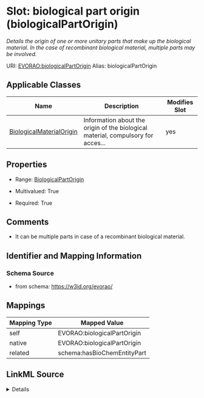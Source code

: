 

# Slot: biological part origin (biologicalPartOrigin) 


_Details the origin of one or more unitary parts that make up the biological material. In the case of recombinant biological material, multiple parts may be involved._





URI: [EVORAO:biologicalPartOrigin](https://w3id.org/evorao/biologicalPartOrigin)
Alias: biologicalPartOrigin

<!-- no inheritance hierarchy -->





## Applicable Classes

| Name | Description | Modifies Slot |
| --- | --- | --- |
| [BiologicalMaterialOrigin](BiologicalMaterialOrigin.md) | Information about the origin of the biological material, compulsory for acces... |  yes  |







## Properties

* Range: [BiologicalPartOrigin](BiologicalPartOrigin.md)

* Multivalued: True

* Required: True





## Comments

* It can be multiple parts in case of a recombinant biological material.

## Identifier and Mapping Information







### Schema Source


* from schema: https://w3id.org/evorao/




## Mappings

| Mapping Type | Mapped Value |
| ---  | ---  |
| self | EVORAO:biologicalPartOrigin |
| native | EVORAO:biologicalPartOrigin |
| related | schema:hasBioChemEntityPart |




## LinkML Source

<details>
```yaml
name: biologicalPartOrigin
description: Details the origin of one or more unitary parts that make up the biological
  material. In the case of recombinant biological material, multiple parts may be
  involved.
title: biological part origin
comments:
- It can be multiple parts in case of a recombinant biological material.
from_schema: https://w3id.org/evorao/
related_mappings:
- schema:hasBioChemEntityPart
rank: 1000
alias: biologicalPartOrigin
domain_of:
- BiologicalMaterialOrigin
range: BiologicalPartOrigin
required: true
multivalued: true

```
</details>